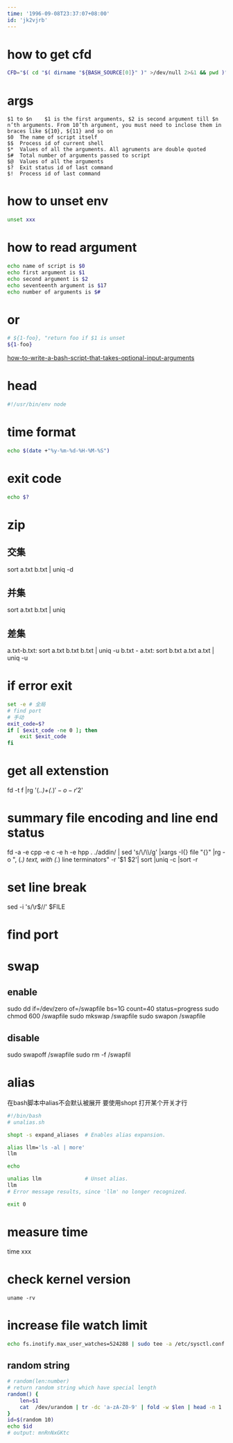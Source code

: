 ```yaml
---
time: '1996-09-08T23:37:07+08:00'
id: 'jk2vjrb'
---
```


# how to get cfd
```bash
CFD="$( cd "$( dirname "${BASH_SOURCE[0]}" )" >/dev/null 2>&1 && pwd )"
```
# args
[](https://tecadmin.net/tutorial/bash-scripting/bash-command-arguments/)
```
$1 to $n	$1 is the first arguments, $2 is second argument till $n n’th arguments. From 10’th argument, you must need to inclose them in braces like ${10}, ${11} and so on
$0	The name of script itself
$$	Process id of current shell
$*	Values of all the arguments. All agruments are double quoted
$#	Total number of arguments passed to script
$@	Values of all the arguments
$?	Exit status id of last command
$!	Process id of last command
```

# how to unset env
```bash
unset xxx
```
# how to read argument
```bash
echo name of script is $0
echo first argument is $1
echo second argument is $2
echo seventeenth argument is $17
echo number of arguments is $#
```
# or
```bash
# ${1-foo}, "return foo if $1 is unset
${1-foo}
```
[how-to-write-a-bash-script-that-takes-optional-input-arguments](https://stackoverflow.com/questions/9332802/how-to-write-a-bash-script-that-takes-optional-input-arguments)

# head
```bash
#!/usr/bin/env node
```
# time format
```bash
echo $(date +"%y-%m-%d-%H-%M-%S")
```
# exit code
```bash
echo $?
```
# zip


## 交集
sort a.txt b.txt | uniq -d

## 并集
sort a.txt b.txt | uniq 

## 差集
a.txt-b.txt:
sort a.txt b.txt b.txt | uniq -u
b.txt - a.txt:
sort b.txt a.txt a.txt | uniq -u
# if error exit
```bash
set -e # 全局
# find port
# 手动
exit_code=$?
if [ $exit_code -ne 0 ]; then
    exit $exit_code
fi

```
# get all extenstion
fd -t f |rg  '(.*\.)+(.*)$' -o -r '$2'

# summary file encoding and line end status
fd -a -e cpp -e c -e h -e hpp . ./addin/ | sed 's/\\/\\\\/g' |xargs -I{} file "{}" |rg -o ", (.*) text, with (.*) line terminators" -r '$1 $2'| sort |uniq -c |sort -r
# set line break
sed  -i 's/\r$//' $FILE
# find port

# swap
## enable
sudo dd if=/dev/zero of=/swapfile bs=1G count=40 status=progress
sudo chmod 600 /swapfile
sudo mkswap /swapfile
sudo swapon /swapfile
## disable
sudo swapoff /swapfile
sudo rm -f /swapfil
# alias
在bash脚本中alias不会默认被展开 要使用shopt 打开某个开关才行
```bash
#!/bin/bash
# unalias.sh

shopt -s expand_aliases  # Enables alias expansion.

alias llm='ls -al | more'
llm

echo

unalias llm              # Unset alias.
llm
# Error message results, since 'llm' no longer recognized.

exit 0
```
# measure time
time xxx
# check kernel version
```
uname -rv
```
# increase file watch limit
```bash
echo fs.inotify.max_user_watches=524288 | sudo tee -a /etc/sysctl.conf && sudo sysctl -p
```
## random string
```bash
# random(len:number)
# return random string which have special length
random() {
    len=$1
    cat  /dev/urandom | tr -dc 'a-zA-Z0-9' | fold -w $len | head -n 1
}
id=$(random 10)
echo $id
# output: mnRnNxGKtc 
```